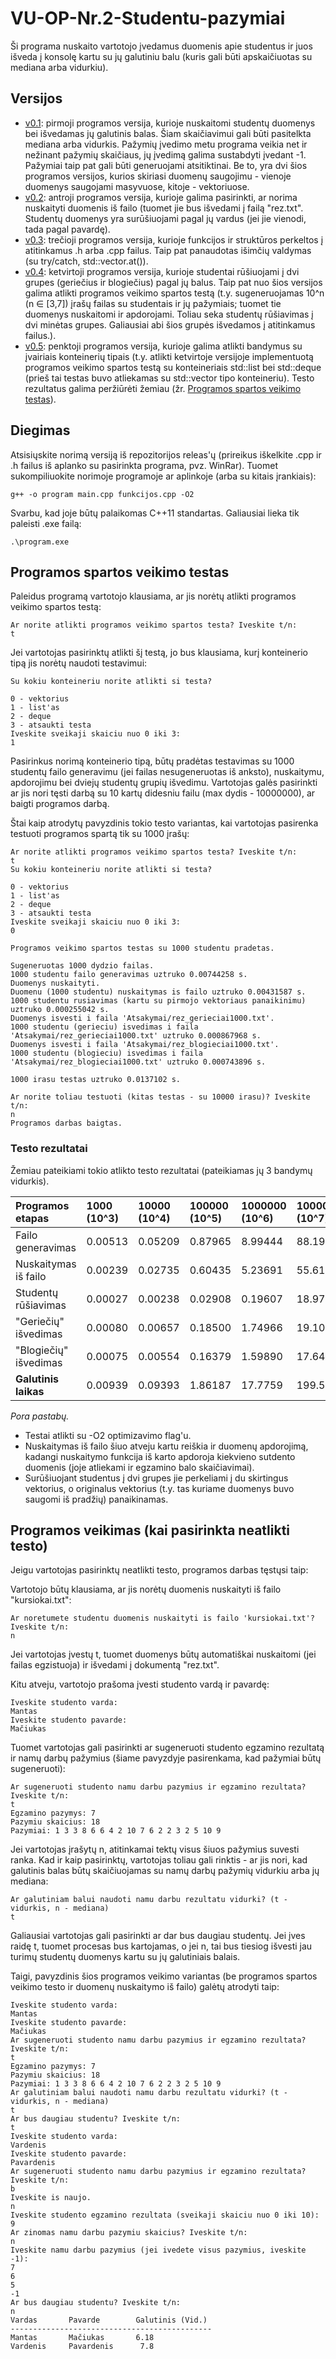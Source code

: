 # VU-OP-Nr.2-Studentu-pazymiai

Ši programa nuskaito vartotojo įvedamus duomenis apie studentus ir juos išveda į konsolę kartu su jų galutiniu balu (kuris gali būti apskaičiuotas su mediana arba vidurkiu).

## Versijos

* [v0.1](https://github.com/MantasM2001/VU-OP-Nr.2-Studentu-pazymiai/releases/tag/v0.1): pirmoji programos versija, kurioje nuskaitomi studentų duomenys bei išvedamas jų galutinis balas. Šiam skaičiavimui gali būti pasitelkta mediana arba vidurkis. Pažymių įvedimo metu programa veikia net ir nežinant pažymių skaičiaus, jų įvedimą galima sustabdyti įvedant -1. Pažymiai taip pat gali būti generuojami atsitiktinai. Be to, yra dvi šios programos versijos, kurios skiriasi duomenų saugojimu - vienoje duomenys saugojami masyvuose, kitoje - vektoriuose.
* [v0.2](https://github.com/MantasM2001/VU-OP-Nr.2-Studentu-pazymiai/releases/tag/v0.2.1): antroji programos versija, kurioje galima pasirinkti, ar norima nuskaityti duomenis iš failo (tuomet jie bus išvedami į failą "rez.txt". Studentų duomenys yra surūšiuojami pagal jų vardus (jei jie vienodi, tada pagal pavardę).
* [v0.3](https://github.com/MantasM2001/VU-OP-Nr.2-Studentu-pazymiai/releases/tag/v0.3.1): trečioji programos versija, kurioje funkcijos ir struktūros perkeltos į atitinkamus .h arba .cpp failus. Taip pat panaudotas išimčių valdymas (su try/catch, std::vector.at()).
* [v0.4](https://github.com/MantasM2001/VU-OP-Nr.2-Studentu-pazymiai/releases/tag/v0.4): ketvirtoji programos versija, kurioje studentai rūšiuojami į dvi grupes (geriečius ir blogiečius) pagal jų balus. Taip pat nuo šios versijos galima atlikti programos veikimo spartos testą (t.y. sugeneruojamas 10^n (n ∈ [3,7]) įrašų failas su studentais ir jų pažymiais; tuomet tie duomenys nuskaitomi ir apdorojami. Toliau seka studentų rūšiavimas į dvi minėtas grupes. Galiausiai abi šios grupės išvedamos į atitinkamus failus.).
* [v0.5](): penktoji programos versija, kurioje galima atlikti bandymus su įvairiais konteinerių tipais (t.y. atlikti ketvirtoje versijoje implementuotą programos veikimo spartos testą su konteineriais std::list bei std::deque (prieš tai testas buvo atliekamas su std::vector tipo konteineriu). Testo rezultatus galima peržiūrėti žemiau (žr. [Programos spartos veikimo testas](#greitis)).

## Diegimas

Atsisiųskite norimą versiją iš repozitorijos releas'ų (prireikus iškelkite .cpp ir .h failus iš aplanko su pasirinkta programa, pvz. WinRar). Tuomet sukompiliuokite norimoje programoje ar aplinkoje (arba su kitais įrankiais):
```shell
g++ -o program main.cpp funkcijos.cpp -O2
```
Svarbu, kad joje būtų palaikomas C++11 standartas. Galiausiai lieka tik paleisti .exe failą:
```shell
.\program.exe
```

## <a name="greitis"></a>Programos spartos veikimo testas

Paleidus programą vartotojo klausiama, ar jis norėtų atlikti programos veikimo spartos testą:
```shell
Ar norite atlikti programos veikimo spartos testa? Iveskite t/n:
t
```
Jei vartotojas pasirinktų atlikti šį testą, jo bus klausiama, kurį konteinerio tipą jis norėtų naudoti testavimui:
```shell
Su kokiu konteineriu norite atlikti si testa?

0 - vektorius
1 - list'as
2 - deque
3 - atsaukti testa
Iveskite sveikaji skaiciu nuo 0 iki 3:
1
```
Pasirinkus norimą konteinerio tipą, būtų pradėtas testavimas su 1000 studentų failo generavimu (jei failas nesugeneruotas iš anksto), nuskaitymu, apdorojimu bei dviejų studentų grupių išvedimu.
Vartotojas galės pasirinkti ar jis nori tęsti darbą su 10 kartų didesniu failu (max dydis - 10000000), ar baigti programos darbą.

Štai kaip atrodytų pavyzdinis tokio testo variantas, kai vartotojas pasirenka testuoti programos spartą tik su 1000 įrašų:
```shell
Ar norite atlikti programos veikimo spartos testa? Iveskite t/n:
t
Su kokiu konteineriu norite atlikti si testa?

0 - vektorius
1 - list'as
2 - deque
3 - atsaukti testa
Iveskite sveikaji skaiciu nuo 0 iki 3:
0

Programos veikimo spartos testas su 1000 studentu pradetas.

Sugeneruotas 1000 dydzio failas.
1000 studentu failo generavimas uztruko 0.00744258 s.
Duomenys nuskaityti.
Duomenu (1000 studentu) nuskaitymas is failo uztruko 0.00431587 s.
1000 studentu rusiavimas (kartu su pirmojo vektoriaus panaikinimu) uztruko 0.000255042 s.
Duomenys isvesti i faila 'Atsakymai/rez_gerieciai1000.txt'.
1000 studentu (gerieciu) isvedimas i faila 'Atsakymai/rez_gerieciai1000.txt' uztruko 0.000867968 s.
Duomenys isvesti i faila 'Atsakymai/rez_blogieciai1000.txt'.
1000 studentu (blogieciu) isvedimas i faila 'Atsakymai/rez_blogieciai1000.txt' uztruko 0.000743896 s.

1000 irasu testas uztruko 0.0137102 s.

Ar norite toliau testuoti (kitas testas - su 10000 irasu)? Iveskite t/n: 
n
Programos darbas baigtas.
```

### Testo rezultatai

Žemiau pateikiami tokio atlikto testo rezultatai (pateikiamas jų 3 bandymų vidurkis).

| Programos etapas      | 1000 (10^3)   | 10000 (10^4) | 100000 (10^5) | 1000000 (10^6) | 10000000 (10^7) |
| :-------------------- | :------------ | :----------- | :------------ | :------------- | :-------------- |
| Failo generavimas     | 0.00513       | 0.05209      | 0.87965       | 8.99444        | 88.1974         |
| Nuskaitymas iš failo  | 0.00239       | 0.02735      | 0.60435       | 5.23691        | 55.6124         |
| Studentų rūšiavimas   | 0.00027       | 0.00238      | 0.02908       | 0.19607        | 18.9789         |
| "Geriečių" išvedimas  | 0.00080       | 0.00657      | 0.18500       | 1.74966        | 19.1031         |
| "Blogiečių" išvedimas | 0.00075       | 0.00554      | 0.16379       | 1.59890        | 17.6413         |
| **Galutinis laikas**  | 0.00939       | 0.09393      | 1.86187       | 17.7759        | 199.533         |

*Pora pastabų.* 
* Testai atlikti su -O2 optimizavimo flag'u.
* Nuskaitymas iš failo šiuo atveju kartu reiškia ir duomenų apdorojimą, kadangi nuskaitymo funkcija iš karto apdoroja kiekvieno sutdento duomenis (joje atliekami ir egzamino balo skaičiavimai). 
* Surūšiuojant studentus į dvi grupes jie perkeliami į du skirtingus vektorius, o originalus vektorius (t.y. tas kuriame duomenys buvo saugomi iš pradžių) panaikinamas.

## Programos veikimas (kai pasirinkta neatlikti testo)

Jeigu vartotojas pasirinktų neatlikti testo, programos darbas tęstųsi taip: 

Vartotojo būtų klausiama, ar jis norėtų duomenis nuskaityti iš failo "kursiokai.txt": 
```shell
Ar noretumete studentu duomenis nuskaityti is failo 'kursiokai.txt'? Iveskite t/n:
n
```
Jei vartotojas įvestų t, tuomet duomenys būtų automatiškai nuskaitomi (jei failas egzistuoja) ir išvedami į dokumentą "rez.txt".

Kitu atveju, vartotojo prašoma įvesti studento vardą ir pavardę:
```shell
Iveskite studento varda:
Mantas
Iveskite studento pavarde:
Mačiukas
```
Tuomet vartotojas gali pasirinkti ar sugeneruoti studento egzamino rezultatą ir namų darbų pažymius (šiame pavyzdyje pasirenkama, kad pažymiai būtų sugeneruoti):
```shell
Ar sugeneruoti studento namu darbu pazymius ir egzamino rezultata? Iveskite t/n:
t
Egzamino pazymys: 7 
Pazymiu skaicius: 18 
Pazymiai: 1 3 3 8 6 6 4 2 10 7 6 2 2 3 2 5 10 9
```
Jei vartotojas įrašytų n, atitinkamai tektų visus šiuos pažymius suvesti ranka. Kad ir kaip pasirinktų, vartotojas toliau gali rinktis - ar jis nori, kad galutinis balas būtų skaičiuojamas su namų darbų pažymių vidurkiu arba jų mediana:
```shell
Ar galutiniam balui naudoti namu darbu rezultatu vidurki? (t - vidurkis, n - mediana)
t
```
Galiausiai vartotojas gali pasirinkti ar dar bus daugiau studentų. Jei įves raidę t, tuomet procesas bus kartojamas, o jei n, tai bus tiesiog išvesti jau turimų studentų duomenys kartu su jų galutiniais balais.

Taigi, pavyzdinis šios programos veikimo variantas (be programos spartos veikimo testo ir duomenų nuskaitymo iš failo) galėtų atrodyti taip:

```shell
Iveskite studento varda: 
Mantas
Iveskite studento pavarde: 
Mačiukas
Ar sugeneruoti studento namu darbu pazymius ir egzamino rezultata? Iveskite t/n:
t
Egzamino pazymys: 7 
Pazymiu skaicius: 18 
Pazymiai: 1 3 3 8 6 6 4 2 10 7 6 2 2 3 2 5 10 9 
Ar galutiniam balui naudoti namu darbu rezultatu vidurki? (t - vidurkis, n - mediana)
t
Ar bus daugiau studentu? Iveskite t/n: 
t
Iveskite studento varda: 
Vardenis
Iveskite studento pavarde: 
Pavardenis
Ar sugeneruoti studento namu darbu pazymius ir egzamino rezultata? Iveskite t/n:
b
Iveskite is naujo.
n
Iveskite studento egzamino rezultata (sveikaji skaiciu nuo 0 iki 10): 
9
Ar zinomas namu darbu pazymiu skaicius? Iveskite t/n:
n
Iveskite namu darbu pazymius (jei ivedete visus pazymius, iveskite -1):
7
6
5
-1
Ar bus daugiau studentu? Iveskite t/n: 
n
Vardas       Pavarde        Galutinis (Vid.)
---------------------------------------------
Mantas       Mačiukas       6.18
Vardenis     Pavardenis      7.8
```
